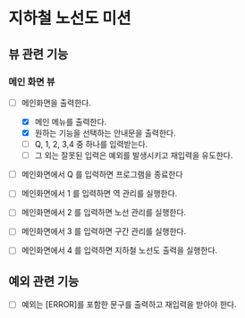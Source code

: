 # 지하철 노선도 미션

## 뷰 관련 기능

### 메인 화면 뷰

- [ ] 메인화면을 출력한다.
  - [x] 메인 메뉴를 출력한다.
  - [x] 원하는 기능을 선택하는 안내문을 출력한다.
  - [ ] Q, 1, 2, 3,4 중 하나를 입력받는다.
  - [ ] 그 외는 잘못된 입력은 예외를 발생시키고 재입력을 유도한다.
- [ ] 메인화면에서 Q 를 입력하면 프로그램을 종료한다
- [ ] 메인화면에서 1 를 입력하면 역 관리를 실행한다.
- [ ] 메인화면에서 2 를 입력하면 노선 관리를 실행한다.
- [ ] 메인화면에서 3 를 입력하면 구간 관리를 실행한다.
- [ ] 메인화면에서 4 를 입력하면 지하철 노선도 출력을 실행한다.



## 예외 관련 기능

- [ ] 예외는 [ERROR]를 포함한 문구를 출력하고 재입력을 받아야 한다.